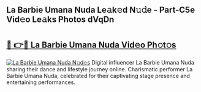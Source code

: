 ## La Barbie Umana Nuda Le𝚊k𝚎d N𝚞𝚍e - Part-C5e Vid𝚎o Le𝚊ks Photos dVqDn

# <h2><a href="http://fbf44f3.evod.top/?m=La+Barbie+Umana+Nuda">🔗 👉🔴 La Barbie Umana Nuda Vid𝚎o Ph𝚘t𝚘s</a></h2>

[![La Barbie Umana Nuda N𝚞d𝚎s](https://i.imgur.com/8V9OHl7.gif)](http://fbf44f3.evod.top/?m=La+Barbie+Umana+Nuda)
Digital influencer La Barbie Umana Nuda sharing their dance and lifestyle journey online. Charismatic performer La Barbie Umana Nuda, celebrated for their captivating stage presence and entertaining performances. 
